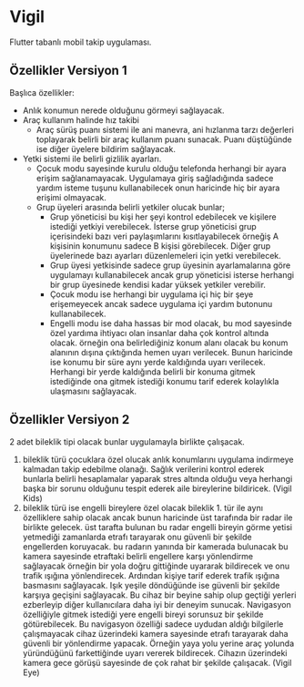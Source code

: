 # Vigil

Flutter tabanlı mobil takip uygulaması.

## Özellikler Versiyon 1

Başlıca özellikler:
- Anlık konumun nerede olduğunu görmeyi sağlayacak.
- Araç kullanım halinde hız takibi
  - Araç sürüş puanı sistemi ile ani manevra, ani hızlanma tarzı değerleri toplayarak belirli bir araç kullanım puanı sunacak. Puanı düştüğünde ise diğer üyelere bildirim sağlayacak.
- Yetki sistemi ile belirli gizlilik ayarları.
  - Çocuk modu sayesinde kurulu olduğu telefonda herhangi bir ayara erişim sağlanamayacak. Uygulamaya giriş sağladığında sadece yardım isteme tuşunu kullanabilecek onun haricinde hiç bir ayara erişimi olmayacak.
  - Grup üyeleri arasında belirli yetkiler olucak bunlar;
    - Grup yöneticisi bu kişi her şeyi kontrol edebilecek ve kişilere istediği yetkiyi verebilecek. İsterse grup yöneticisi grup içerisindeki bazı veri paylaşımlarını kısıtlayabilecek örneğiş A kişisinin konumunu sadece B kişisi görebilecek. Diğer grup üyelerinede bazı ayarları düzenlemeleri için yetki verebilecek.
    - Grup üyesi yetkisinde sadece grup üyesinin ayarlamalarına göre uygulamayı kullanabilecek ancak grup yöneticisi isterse herhangi bir grup üyesinede kendisi kadar yüksek yetkiler verebilir.
    - Çocuk modu ise herhangi bir uygulama içi hiç bir şeye erişemeyecek ancak sadece uygulama içi yardım butonunu kullanabilecek.
    - Engelli modu ise daha hassas bir mod olacak, bu mod sayesinde özel yardıma ihtiyacı olan insanlar daha çok kontrol altında olacak. örneğin ona belirlediğiniz konum alanı olacak bu konum alanının dışına çıktığında hemen uyarı verilecek. Bunun haricinde ise konumu bir süre aynı yerde kaldığında uyarı verilecek. Herhangi bir yerde kaldığında belirli bir konuma gitmek istediğinde ona gitmek istediği konumu tarif ederek kolaylıkla ulaşmasını sağlayacak.
   
## Özellikler Versiyon 2

 2 adet bileklik tipi olacak bunlar uygulamayla birlikte çalışacak.

1. bileklik türü çocuklara özel olucak anlık konumlarını uygulama indirmeye kalmadan takip edebilme olanağı. Sağlık verilerini kontrol ederek bunlarla belirli hesaplamalar yaparak stres altında olduğu veya herhangi başka bir sorunu olduğunu tespit ederek aile bireylerine bildiricek. (Vigil Kids)
2. bileklik türü ise engelli bireylere özel olacak bileklik 1. tür ile aynı özelliklere sahip olacak ancak bunun haricinde üst tarafında bir radar ile birlikte gelecek. üst tarafta bulunan bu radar engelli bireyin görme yetisi yetmediği zamanlarda etrafı tarayarak onu güvenli bir şekilde engellerden koruyacak. bu radarın yanında bir kamerada bulunacak bu kamera sayesinde etraftaki belirli engellere karşı yönlendirme sağlayacak örneğin bir yola doğru gittiğinde uyararak bildirecek ve onu trafik ışığına yönlendirecek. Ardından kişiye tarif ederek trafik ışığına basmasını sağlayacak. Işık yeşile döndüğünde ise güvenli bir şekilde karşıya geçişini sağlayacak. Bu cihaz bir beyine sahip olup geçtiği yerleri ezberleyip diğer kullanıcılara daha iyi bir deneyim sunucak. Navigasyon özelliğiyle gitmek istediği yere engelli bireyi sorunsuz bir şekilde götürebilecek. Bu navigasyon özelliği sadece uydudan aldığı bilgilerle çalışmayacak cihaz üzerindeki kamera sayesinde etrafı tarayarak daha güvenli bir yönlendirme yapacak. Örneğin yaya yolu yerine araç yolunda yüründüğünü farkettiğinde uyarı vererek bildirecek. Cihazın üzerindeki kamera gece görüşü sayesinde de çok rahat bir şekilde çalışacak. (Vigil Eye)
